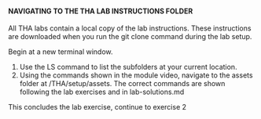 #### NAVIGATING TO THE THA LAB INSTRUCTIONS FOLDER

All THA labs contain a local copy of the lab instructions. These instructions are downloaded when you run the git clone command during the lab setup. 

Begin at a new terminal window.

1. Use the LS command to list the subfolders at your current location.
2. Using the commands shown in the module video, navigate to the assets folder at /THA/setup/assets. The correct commands are shown following the lab exercises and in lab-solutions.md

This concludes the lab exercise, continue to exercise 2
